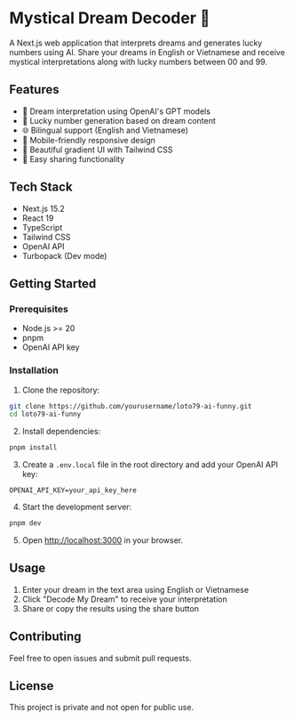 # Mystical Dream Decoder 🔮

A Next.js web application that interprets dreams and generates lucky numbers using AI. Share your dreams in English or Vietnamese and receive mystical interpretations along with lucky numbers between 00 and 99.

## Features

- 🌙 Dream interpretation using OpenAI's GPT models
- 🔢 Lucky number generation based on dream content
- 🌐 Bilingual support (English and Vietnamese)
- 📱 Mobile-friendly responsive design
- 💫 Beautiful gradient UI with Tailwind CSS
- 📲 Easy sharing functionality

## Tech Stack

- Next.js 15.2
- React 19
- TypeScript
- Tailwind CSS
- OpenAI API
- Turbopack (Dev mode)

## Getting Started

### Prerequisites

- Node.js >= 20
- pnpm
- OpenAI API key

### Installation

1. Clone the repository:
```bash
git clone https://github.com/yourusername/loto79-ai-funny.git
cd loto79-ai-funny
```

2. Install dependencies:
```bash
pnpm install
```

3. Create a `.env.local` file in the root directory and add your OpenAI API key:
```
OPENAI_API_KEY=your_api_key_here
```

4. Start the development server:
```bash
pnpm dev
```

5. Open [http://localhost:3000](http://localhost:3000) in your browser.

## Usage

1. Enter your dream in the text area using English or Vietnamese
2. Click "Decode My Dream" to receive your interpretation
3. Share or copy the results using the share button

## Contributing

Feel free to open issues and submit pull requests.

## License

This project is private and not open for public use.
